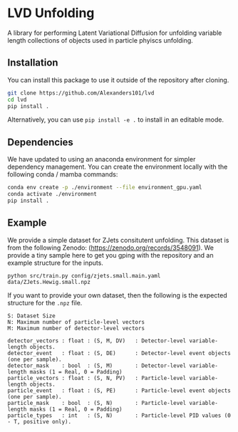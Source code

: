 # LVD Unfolding

A library for performing Latent Variational Diffusion for unfolding variable length collections of objects used in particle phyiscs unfolding.

## Installation
You can install this package to use it outside of the repository after cloning.

```bash
git clone https://github.com/Alexanders101/lvd
cd lvd
pip install .
```

Alternatively, you can use `pip install -e .` to install in an editable mode.

## Dependencies

We have updated to using an anaconda environment for simpler dependency management.
You can create the environment locally with the following conda / mamba commands:

```bash
conda env create -p ./environment --file environment_gpu.yaml
conda activate ./environment
pip install .
```

## Example
We provide a simple dataset for ZJets consitutent unfolding. This dataset is from the following Zenodo: (https://zenodo.org/records/3548091). We provide a tiny sample here to get you gping with the repository and an example structure for the inputs.

`python src/train.py config/zjets.small.main.yaml data/ZJets.Hewig.small.npz`

If you want to provide your own dataset, then the following is the expected structure for the `.npz` file.
```
S: Dataset Size
N: Maximum number of particle-level vectors
M: Maximum number of detector-level vectors

detector_vectors : float : (S, M, DV)   : Detector-level variable-length objects.
detector_event   : float : (S, DE)      : Detector-level event objects (one per sample).
detector_mask    : bool  : (S, M)       : Detector-level variable-length masks (1 = Real, 0 = Padding)
particle_vectors : float : (S, N, PV)   : Particle-level variable-length objects.
particle_event   : float : (S, PE)      : Particle-level event objects (one per sample).
particle_mask    : bool  : (S, N)       : Particle-level variable-length masks (1 = Real, 0 = Padding)
particle_types   : int   : (S, N)       : Particle-level PID values (0 - T, positive only).
```
